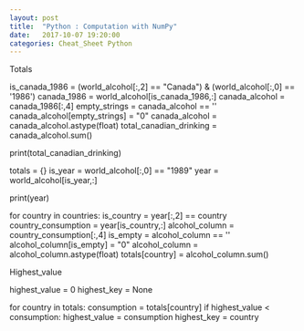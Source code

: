 ```yaml
---
layout: post
title:  "Python : Computation with NumPy"
date:   2017-10-07 19:20:00
categories: Cheat_Sheet Python
---
```


Totals

is_canada_1986 = (world_alcohol[:,2] == "Canada") & (world_alcohol[:,0] == '1986')
canada_1986 = world_alcohol[is_canada_1986,:]
canada_alcohol = canada_1986[:,4]
empty_strings = canada_alcohol == ''
canada_alcohol[empty_strings] = "0"
canada_alcohol = canada_alcohol.astype(float)
total_canadian_drinking = canada_alcohol.sum()

print(total_canadian_drinking)

totals = {}
is_year = world_alcohol[:,0] == "1989"
year = world_alcohol[is_year,:]

print(year)

for country in countries:
    is_country = year[:,2] == country
    country_consumption = year[is_country,:]
    alcohol_column = country_consumption[:,4]
    is_empty = alcohol_column == ''
    alcohol_column[is_empty] = "0"
    alcohol_column = alcohol_column.astype(float)
    totals[country] = alcohol_column.sum()


Highest_value

highest_value = 0
highest_key = None

for country in totals:
    consumption = totals[country]
    if highest_value < consumption:
        highest_value = consumption
        highest_key = country
